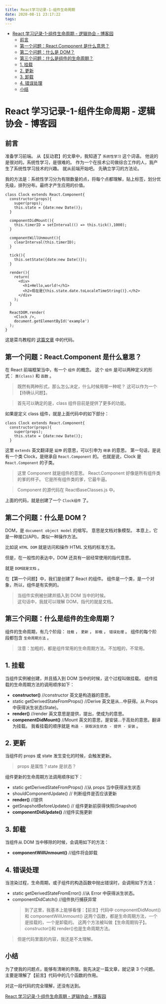```yaml
---
title: React学习记录-1-组件生命周期
date: 2020-08-11 23:17:22
tags:
---
```


<!-- TOC -->

- [React 学习记录-1-组件生命周期 - 逻辑协会 - 博客园](#react学习记录-1-组件生命周期---逻辑协会---博客园)
  - [前言](#前言)
  - [第一个问题：React.Component 是什么意思？](#第一个问题reactcomponent是什么意思)
  - [第二个问题：什么是 DOM？](#第二个问题什么是dom)
  - [第三个问题：什么是组件的生命周期？](#第三个问题什么是组件的生命周期)
  - [1. 挂载](#1-挂载)
  - [2. 更新](#2-更新)
  - [3. 卸载](#3-卸载)
  - [4. 错误处理](#4-错误处理)
  - [小结](#小结)

<!-- /TOC -->

# React 学习记录-1-组件生命周期 - 逻辑协会 - 博客园

## 前言

准备学习前端。
从【反动君】的文章中，我知道了 `系统性学习` 这个词语。 他说的是很对的。系统性学习，是很难的。 作为一个在技术公司做综合工作的人，我产生了系统性学习技术的兴趣。 就从前端开始吧。 先确立学习的方法论。

我的方法是：系统性学习分为有限数量的点，将每个点都理解，贴上标签，划分优先级，排列分布。最终才产生应用的价值。

```
class Clock extends React.Component{
  constructor(props){
    super(props);
    this.state = {date:new Date()};
  }

  componentDidMount(){
    this.timerID = setInterval(() => this.tick(),1000);
  }

  componentWillUnmount(){
    clearInterval(this.timerID);
  }

  tick(){
    this.setState({date:new Date()});
  }

  render(){
    return(
      <div>
        <h1>Hello,world!</h1>
        <h2>现在是{this.state.date.toLocaleTimeString()}.</h2>
      </div>
    );
  }

  ReactDOM.render(
    <Clock />,
    document.getElementById('example')
  );
}
```

这是菜鸟教程的 [这篇文章](https://www.runoob.com/react/react-state.html) 中的代码。

## 第一个问题：React.Component 是什么意思？

在 React 前端框架当中，有一个 `组件` 的概念。
这个 `组件` 是可以两种定义的形式： `类(class)` 和 `函数` 。

> 既然有两种形式，那么怎么决定，什么时候用哪一种呢？ 这可以作为一个【待确认问题】。

> 首先可以确定的是，class 组件目前是提供了更多的功能。

如果是定义 class 组件，就是上面代码中的如下部分：

```
class Clock extends React.Component{
  constructor(props){
    super(props);
    this.state = {date:new Date()};
  }
```

这里 `extends` 英文翻译是 `延伸` 的意思，可以引申为 `继承` 的意思。
第一句话，是说有一个类 Clock，是继承自 `React.Component` 的。
也就是说，Clock 是 `React.Component` 的子类。

> 这里 Component 就是组件的意思。 React.Component 好像是所有组件类的爹的样子。 它是所有组件类的爹，它最牛逼。

> Component 的源代码在 ReactBaseClasses.js 中。

上面的代码，就是创建了一个 `Clock组件` 了。

## 第二个问题：什么是 DOM？

DOM，是 `document object model` 的缩写。 意思是文档对象模型。 本意上，它是一种接口(API)，类似一种操作方法。

比如说 `HTML DOM` 就是访问和操作 HTML 文档的标准方法。

但是，在一般性的表达中，DOM 还具有一层经常使用的指代意思。

就是 `DOM就是文档` 。

在【第一个问题】中，我们是创建了 React 的组件。
组件是一个类，是一个对象，所以，组件是有实例的。

> 当组件实例被创建并插入到 DOM 当中的时候。  
> 这句话中，我就可以理解 DOM，指代的就是文档。

## 第三个问题：什么是组件的生命周期？

组件的生命周期，有几个阶段： `挂载` ， `更新` ， `卸载` ， `错误处理` 。
组件的每个阶段都包含 `生命周期方法` 。

> 注意：加粗的，都是组件常用的生命周期方法。不加粗的，不常用。

## 1. 挂载

当组件实例被创建，并且插入到 DOM 当中的时候，这个过程叫做挂载。
组件挂载的生命周期方法的调用顺序如下：

- **constructor()** //constructor 英文是构造器的意思。
- static getDerivedStateFromProps() //Derive 英文是从...中获得。从 Props 中获得派生状态(State)。
- **render()** //render 英文意思是提供，提出，使成为的意思。
- **compenentDidMount()** //Mount 英文的意思，是安装...于高处的意思。翻译为挂载。
  我看挂载的顺序就是 `构造 - 获取派生状态 - 提供 - 安装` 。

## 2. 更新

当组件的 props 或 state 发生变化的时候，会触发更新。

> props 是属性？state 是状态？

组件更新的生命周期方法调用顺序如下：

- static getDerivedStateFromProps() //从 props 当中获得派生状态
- shouldComponentUpdate() // 判断组件是否应该更新
- **render()** //提供
- getSnapshotBeforeUpdate() // 组件更新前获得快照(Snapshot)
- **componentDidUpdate()** //组件实施更新

## 3. 卸载

当组件从 DOM 当中移除的时候，会调用如下的方法：

- **componentWillUnmount()** //组件将会卸载

## 4. 错误处理

当渲染过程，生命周期，或子组件的构造函数中抛出错误时，会调用如下方法：

- static getDerivedStateFromError() //从 Error 中获得派生状态。
- componentDidCatch() //组件执行捕获异常
  > 到了这里，我基本上能够看懂：【前言】代码中 componentDidMount()和 componentWillUnmount() 这两个函数，都是生命周期方法，一个是挂载的，一个是卸载的。 这两个方法被叫做【生命周期钩子】。 constructor()和 render()也是生命周期方法。

> 但是代码里面的内容，我还是不太理解。

## 小结

为了使我的问题点，能够有清晰的界限。我先决定一篇文章，就记录 3 个问题。 主要是理解了【前言】代码中的几个函数的作用。

对这一段代码的完全理解，还没有达到。

[React 学习记录-1-组件生命周期 - 逻辑协会 - 博客园](https://www.cnblogs.com/gnuzsx/p/11923570.html)
